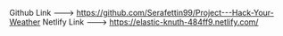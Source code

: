 Github Link ---> https://github.com/Serafettin99/Project---Hack-Your-Weather
Netlify Link ---> https://elastic-knuth-484ff9.netlify.com/
